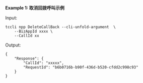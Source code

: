 **Example 1: 取消回拨呼叫示例**



Input: 

```
tccli npp DeleteCallBack --cli-unfold-argument  \
    --BizAppId xxxx \
    --CallId xx
```

Output: 
```
{
    "Response": {
        "CallId": "xxxxx",
        "RequestId": "b6b0716b-b90f-436d-b520-cfdd2c998c93"
    }
}
```

